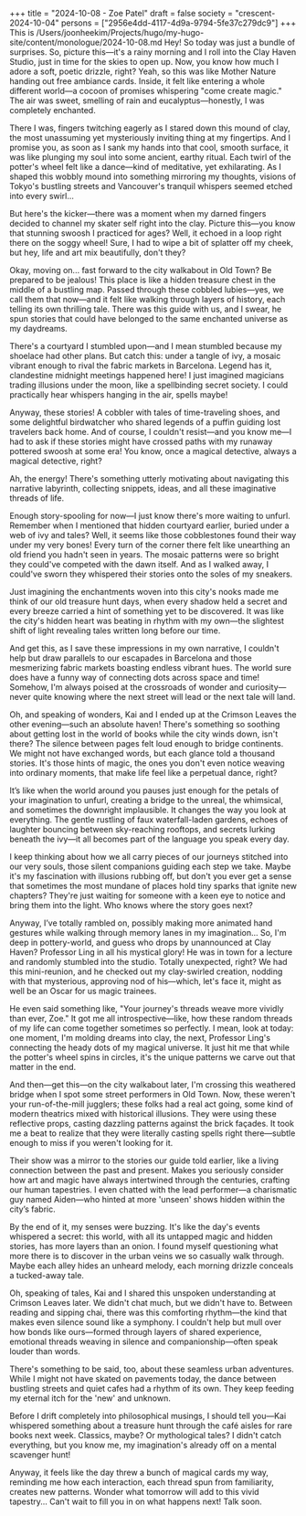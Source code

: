 +++
title = "2024-10-08 - Zoe Patel"
draft = false
society = "crescent-2024-10-04"
persons = ["2956e4dd-4117-4d9a-9794-5fe37c279dc9"]
+++
This is /Users/joonheekim/Projects/hugo/my-hugo-site/content/monologue/2024-10-08.md
Hey! So today was just a bundle of surprises.
So, picture this—it's a rainy morning and I roll into the Clay Haven Studio, just in time for the skies to open up. Now, you know how much I adore a soft, poetic drizzle, right? Yeah, so this was like Mother Nature handing out free ambiance cards. Inside, it felt like entering a whole different world—a cocoon of promises whispering "come create magic." The air was sweet, smelling of rain and eucalyptus—honestly, I was completely enchanted.

There I was, fingers twitching eagerly as I stared down this mound of clay, the most unassuming yet mysteriously inviting thing at my fingertips. And I promise you, as soon as I sank my hands into that cool, smooth surface, it was like plunging my soul into some ancient, earthy ritual. Each twirl of the potter's wheel felt like a dance—kind of meditative, yet exhilarating. As I shaped this wobbly mound into something mirroring my thoughts, visions of Tokyo's bustling streets and Vancouver's tranquil whispers seemed etched into every swirl...

But here's the kicker—there was a moment when my darned fingers decided to channel my skater self right into the clay. Picture this—you know that stunning swoosh I practiced for ages? Well, it echoed in a loop right there on the soggy wheel! Sure, I had to wipe a bit of splatter off my cheek, but hey, life and art mix beautifully, don't they?

Okay, moving on... fast forward to the city walkabout in Old Town? Be prepared to be jealous! This place is like a hidden treasure chest in the middle of a bustling map. Passed through these cobbled lubies—yes, we call them that now—and it felt like walking through layers of history, each telling its own thrilling tale. There was this guide with us, and I swear, he spun stories that could have belonged to the same enchanted universe as my daydreams.

There's a courtyard I stumbled upon—and I mean stumbled because my shoelace had other plans. But catch this: under a tangle of ivy, a mosaic vibrant enough to rival the fabric markets in Barcelona. Legend has it, clandestine midnight meetings happened here! I just imagined magicians trading illusions under the moon, like a spellbinding secret society. I could practically hear whispers hanging in the air, spells maybe!

Anyway, these stories! A cobbler with tales of time-traveling shoes, and some delightful birdwatcher who shared legends of a puffin guiding lost travelers back home. And of course, I couldn't resist—and you know me—I had to ask if these stories might have crossed paths with my runaway pottered swoosh at some era! You know, once a magical detective, always a magical detective, right?

Ah, the energy! There's something utterly motivating about navigating this narrative labyrinth, collecting snippets, ideas, and all these imaginative threads of life. 

Enough story-spooling for now—I just know there's more waiting to unfurl.
Remember when I mentioned that hidden courtyard earlier, buried under a web of ivy and tales? Well, it seems like those cobblestones found their way under my very bones! Every turn of the corner there felt like unearthing an old friend you hadn't seen in years. The mosaic patterns were so bright they could've competed with the dawn itself. And as I walked away, I could've sworn they whispered their stories onto the soles of my sneakers.

Just imagining the enchantments woven into this city's nooks made me think of our old treasure hunt days, when every shadow held a secret and every breeze carried a hint of something yet to be discovered. It was like the city's hidden heart was beating in rhythm with my own—the slightest shift of light revealing tales written long before our time.

And get this, as I save these impressions in my own narrative, I couldn't help but draw parallels to our escapades in Barcelona and those mesmerizing fabric markets boasting endless vibrant hues. The world sure does have a funny way of connecting dots across space and time! Somehow, I'm always poised at the crossroads of wonder and curiosity—never quite knowing where the next street will lead or the next tale will land.

Oh, and speaking of wonders, Kai and I ended up at the Crimson Leaves the other evening—such an absolute haven! There's something so soothing about getting lost in the world of books while the city winds down, isn't there? The silence between pages felt loud enough to bridge continents. We might not have exchanged words, but each glance told a thousand stories. It's those hints of magic, the ones you don't even notice weaving into ordinary moments, that make life feel like a perpetual dance, right?

It’s like when the world around you pauses just enough for the petals of your imagination to unfurl, creating a bridge to the unreal, the whimsical, and sometimes the downright implausible. It changes the way you look at everything. The gentle rustling of faux waterfall-laden gardens, echoes of laughter bouncing between sky-reaching rooftops, and secrets lurking beneath the ivy—it all becomes part of the language you speak every day.

I keep thinking about how we all carry pieces of our journeys stitched into our very souls, those silent companions guiding each step we take. Maybe it's my fascination with illusions rubbing off, but don't you ever get a sense that sometimes the most mundane of places hold tiny sparks that ignite new chapters? They're just waiting for someone with a keen eye to notice and bring them into the light. Who knows where the story goes next?

Anyway, I’ve totally rambled on, possibly making more animated hand gestures while walking through memory lanes in my imagination...
So, I'm deep in pottery-world, and guess who drops by unannounced at Clay Haven? Professor Ling in all his mystical glory! He was in town for a lecture and randomly stumbled into the studio. Totally unexpected, right? We had this mini-reunion, and he checked out my clay-swirled creation, nodding with that mysterious, approving nod of his—which, let's face it, might as well be an Oscar for us magic trainees. 

He even said something like, "Your journey's threads weave more vividly than ever, Zoe." It got me all introspective—like, how these random threads of my life can come together sometimes so perfectly. I mean, look at today: one moment, I'm molding dreams into clay, the next, Professor Ling's connecting the heady dots of my magical universe. It just hit me that while the potter's wheel spins in circles, it's the unique patterns we carve out that matter in the end.

And then—get this—on the city walkabout later, I'm crossing this weathered bridge when I spot some street performers in Old Town. Now, these weren't your run-of-the-mill jugglers; these folks had a real act going, some kind of modern theatrics mixed with historical illusions. They were using these reflective props, casting dazzling patterns against the brick façades. It took me a beat to realize that they were literally casting spells right there—subtle enough to miss if you weren't looking for it.

Their show was a mirror to the stories our guide told earlier, like a living connection between the past and present. Makes you seriously consider how art and magic have always intertwined through the centuries, crafting our human tapestries. I even chatted with the lead performer—a charismatic guy named Aiden—who hinted at more 'unseen' shows hidden within the city’s fabric.

By the end of it, my senses were buzzing. It's like the day's events whispered a secret: this world, with all its untapped magic and hidden stories, has more layers than an onion. I found myself questioning what more there is to discover in the urban veins we so casually walk through. Maybe each alley hides an unheard melody, each morning drizzle conceals a tucked-away tale.

Oh, speaking of tales, Kai and I shared this unspoken understanding at Crimson Leaves later. We didn't chat much, but we didn't have to. Between reading and sipping chai, there was this comforting rhythm—the kind that makes even silence sound like a symphony. I couldn't help but mull over how bonds like ours—formed through layers of shared experience, emotional threads weaving in silence and companionship—often speak louder than words.

There's something to be said, too, about these seamless urban adventures. While I might not have skated on pavements today, the dance between bustling streets and quiet cafes had a rhythm of its own. They keep feeding my eternal itch for the 'new' and unknown. 

Before I drift completely into philosophical musings, I should tell you—Kai whispered something about a treasure hunt through the café aisles for rare books next week. Classics, maybe? Or mythological tales? I didn't catch everything, but you know me, my imagination's already off on a mental scavenger hunt! 

Anyway, it feels like the day threw a bunch of magical cards my way, reminding me how each interaction, each thread spun from familiarity, creates new patterns. Wonder what tomorrow will add to this vivid tapestry...
Can't wait to fill you in on what happens next! Talk soon.
